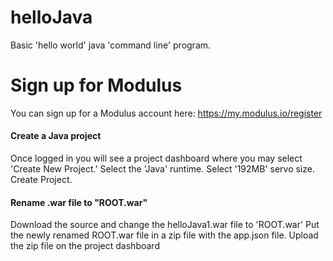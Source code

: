 # helloJava
Basic 'hello world' java 'command line' program.

# Sign up for Modulus
You can sign up for a Modulus account here: https://my.modulus.io/register

#### Create a Java project 
Once logged in you will see a project dashboard where you may select 'Create New Project.'
Select the 'Java' runtime. 
Select '192MB' servo size.
Create Project.

#### Rename .war file to "ROOT.war" 
Download the source and change the helloJava1.war file to 'ROOT.war'
Put the newly renamed ROOT.war file in a zip file with the app.json file.
Upload the zip file on the project dashboard
